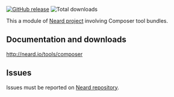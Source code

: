 [![GitHub release](https://img.shields.io/github/release/crazy-max/neard-tool-composer.svg?style=flat-square)](https://github.com/crazy-max/neard-tool-composer/releases/latest)
![Total downloads](https://img.shields.io/github/downloads/crazy-max/neard-tool-composer/total.svg?style=flat-square)

This a module of [Neard project](https://github.com/crazy-max/neard) involving Composer tool bundles.

## Documentation and downloads

http://neard.io/tools/composer

## Issues

Issues must be reported on [Neard repository](https://github.com/crazy-max/neard/issues).
